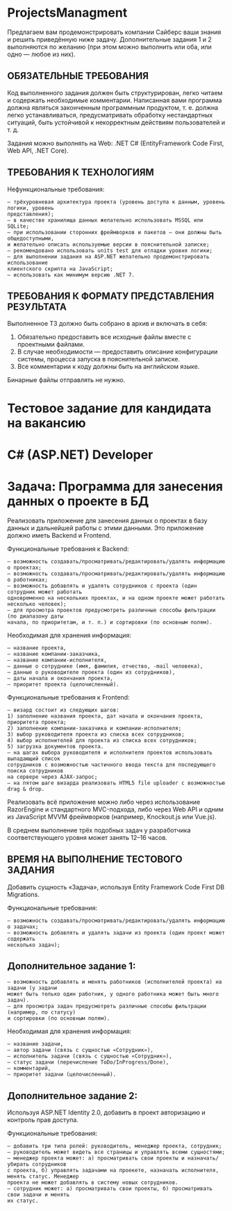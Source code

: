 # ProjectsManagment

Предлагаем вам продемонстрировать компании Сайберс ваши знания и решить приведённую ниже
задачу. Дополнительные задания 1 и 2 выполняются по желанию (при этом можно выполнить
или оба, или одно — любое из них).

## ОБЯЗАТЕЛЬНЫЕ ТРЕБОВАНИЯ

Код выполненного задания должен быть структурирован, легко читаем и содержать необходимые
комментарии. Написанная вами программа должна являться законченным программным
продуктом, т. е. должна легко устанавливаться, предусматривать обработку нестандартных ситуаций,
быть устойчивой к некорректным действиям пользователей и т. д.

Задания можно выполнять на Web: .NET C# (EntityFramework Code First, Web API, .NET Core).

## ТРЕБОВАНИЯ К ТЕХНОЛОГИЯМ

Нефункциональные требования:

```
— трёхуровневая архитектура проекта (уровень доступа к данным, уровень логики, уровень
представления);
— в качестве хранилища данных желательно использовать MSSQL или SQLite;
— при использовании сторонних фреймворков и пакетов — они должны быть общедоступными,
и желательно описать используемые версии в пояснительной записке;
— рекомендовано использовать units test для отладки уровня логики;
— для выполнении задания на ASP.NET желательно продемонстрировать использование
клиентского скрипта на JavaScript;
— использовать как минимум версию .NET 7.
```
## ТРЕБОВАНИЯ К ФОРМАТУ ПРЕДСТАВЛЕНИЯ РЕЗУЛЬТАТА

Выполненное ТЗ должно быть собрано в архив и включать в себя:

1. Обязательно предоставить все исходные файлы вместе с проектными файлами.
2. В случае необходимости — предоставить описание конфигурации системы, процесса запуска
    в пояснительной записке.
3. Все комментарии к коду должны быть на английском языке.

Бинарные файлы отправлять не нужно.

# Тестовое задание для кандидата на вакансию

# C# (ASP.NET) Developer
# Задача: Программа для занесения данных о проекте в БД

Реализовать приложение для занесения данных о проектах в базу данных и дальнейшей работы
с этими данными. Это приложение должно иметь Backend и Frontend.

Функциональные требования к Backend:

```
— возможность создавать/просматривать/редактировать/удалять информацию о проектах;
— возможность создавать/просматривать/редактировать/удалять информацию о работниках;
— возможность добавлять и удалять сотрудников c проекта (один сотрудник может работать
одновременно на нескольких проектах, и на одном проекте может работать несколько человек);
— для просмотра проектов предусмотреть различные способы фильтрации (по диапазону даты
начала, по приоритетам, и т. п.) и сортировки (по основным полям).
```
Необходимая для хранения информация:

```
— название проекта,
— название компании-заказчика,
— название компании-исполнителя,
— данные о сотруднике (имя, фамилия, отчество, -mail человека),
— данные о руководителе проекта (один из сотрудников),
— даты начала и окончания проекта,
— приоритет проекта (целочисленный).
```
Функциональные требования к Frontend:

```
— визард состоит из следующих шагов:
1) заполнение названия проекта, дат начала и окончания проекта, приоритета проекта;
2) заполнение компании-заказчика и компании-исполнителя;
3) выбор руководителя проекта из списка всех сотрудников;
4) выбор исполнителей для проекта из списка всех сотрудников;
5) загрузка документов проекта.
— на шагах выбора руководителя и исполнителя проектов использовать выпадающий список
сотрудников с возможностью частичного ввода текста для последующего поиска сотрудников
на сервере через AJAX-запрос;
— на пятом шаге визарда реализовать HTML5 file uploader с возможностью drag & drop.
```
Реализовать всё приложение можно либо через использование RazorEngine и стандартного
MVC-подхода, либо через Web API и одним из JavaScript MVVM фреймворков (например, Knockout.js
или Vue.js).

В среднем выполнение трёх подобных задач у разработчика соответствующего уровня может занять
12–16 часов.

## ВРЕМЯ НА ВЫПОЛНЕНИЕ ТЕСТОВОГО ЗАДАНИЯ

Добавить сущность «Задача», используя Entity Framework Code First DB Migrations.

Функциональные требования:

```
— возможность создавать/просматривать/редактировать/удалять информацию о задачах;
— возможность добавлять и удалять задачи из проекта (один проект может содержать
несколько задач);
```
## Дополнительное задание 1:
```
— возможность добавлять и менять работников (исполнителей проекта) на задачи (у задачи
может быть только один работник, у одного работника может быть много задач).
— для просмотра задач предусмотреть различные способы фильтрации (например, по статусу)
и сортировки (по основным полям).
```
Необходимая для хранения информация:

```
— название задачи,
— автор задачи (связь с сущностью «Сотрудник»),
— исполнитель задачи (связь с сущностью «Сотрудник»),
— статус задачи (перечисление ToDo/InProgress/Done),
— комментарий,
— приоритет задачи (целочисленный).
```
## Дополнительное задание 2:

Используя ASP.NET Identity 2.0, добавить в проект авторизацию и контроль прав доступа.

Функциональные требования:

```
— добавить три типа ролей: руководитель, менеджер проекта, сотрудник;
— руководитель может видеть все страницы и управлять всеми сущностями;
— менеджер проекта может: a) просматривать свои проекты и назначать/убирать сотрудников
с проекта, б) управлять задачами на проекете, назначать исполнителя, менять статус. Менеджер
проекта не может добавлять в систему новых сотрудников.
— сотрудник может: а) просматривать свои проекты, б) просматривать свои задачи и менять
их статус.
```

